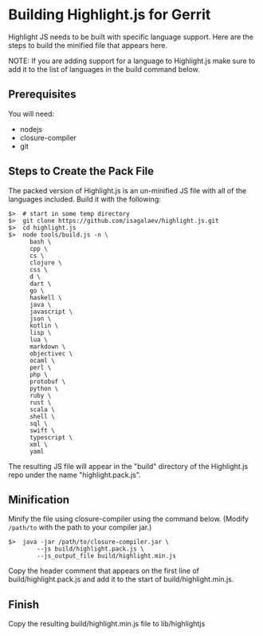 # Building Highlight.js for Gerrit

Highlight JS needs to be built with specific language support. Here are the
steps to build the minified file that appears here.

NOTE: If you are adding support for a language to Highlight.js make sure to add
it to the list of languages in the build command below.

## Prerequisites

You will need:

* nodejs
* closure-compiler
* git

## Steps to Create the Pack File

The packed version of Highlight.js is an un-minified JS file with all of the
languages included. Build it with the following:

    $>  # start in some temp directory
    $>  git clone https://github.com/isagalaev/highlight.js.git
    $>  cd highlight.js
    $>  node tools/build.js -n \
          bash \
          cpp \
          cs \
          clojure \
          css \
          d \
          dart \
          go \
          haskell \
          java \
          javascript \
          json \
          kotlin \
          lisp \
          lua \
          markdown \
          objectivec \
          ocaml \
          perl \
          php \
          protobuf \
          python \
          ruby \
          rust \
          scala \
          shell \
          sql \
          swift \
          typescript \
          xml \
          yaml

The resulting JS file will appear in the "build" directory of the Highlight.js
repo under the name "highlight.pack.js".

## Minification

Minify the file using closure-compiler using the command below. (Modify
`/path/to` with the path to your compiler jar.)

    $>  java -jar /path/to/closure-compiler.jar \
            --js build/highlight.pack.js \
            --js_output_file build/highlight.min.js

Copy the header comment that appears on the first line of
build/highlight.pack.js and add it to the start of build/highlight.min.js.

## Finish

Copy the resulting build/highlight.min.js file to lib/highlightjs

